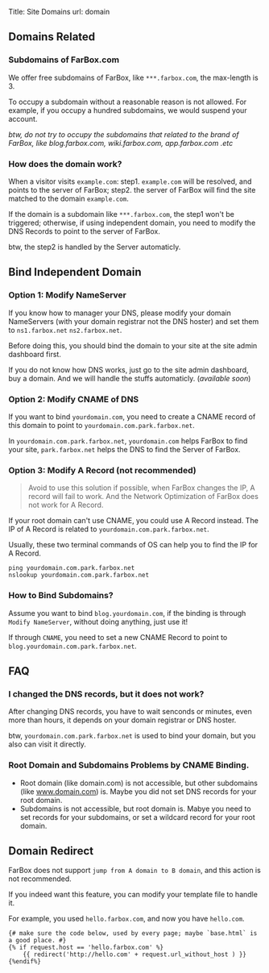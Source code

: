 Title: Site Domains
url: domain

## Domains Related

### Subdomains of FarBox.com

We offer free subdomains of FarBox, like `***.farbox.com`, the max-length is 3.

To occupy a subdomain without a reasonable reason is not allowed. For example, if you occupy a hundred subdomains, we would suspend your account.

*btw, do not try to occupy the subdomains that related to the brand of FarBox, like blog.farbox.com, wiki.farbox.com, app.farbox.com .etc*

### How does the domain work?

When a visitor visits `example.com`:
step1. `example.com` will be resolved, and points to the server of FarBox;
step2. the server of FarBox will find the site matched to the domain `example.com`.

If the domain is a subdomain like `***.farbox.com`, the step1 won't be triggered; otherwise, if using independent domain, you need to modify the DNS Records to point to the server of FarBox.

btw, the step2 is handled by the Server automaticly.

## Bind Independent Domain

### Option 1: Modify NameServer
If you know how to manager your DNS, please modify your domain NameServers (with your domain registrar not the DNS hoster) and set them to `ns1.farbox.net` `ns2.farbox.net`.

Before doing this, you should bind the domain to your site at the site admin dashboard first.

If you do not know how DNS works, just go to the site admin dashboard, buy a domain. And we will handle the stuffs automaticly. (*available soon*)


### Option 2: Modify CNAME of DNS

If you want to bind `yourdomain.com`, you need to create a CNAME record of this domain to point to `yourdomain.com.park.farbox.net`.

In `yourdomain.com.park.farbox.net`, `yourdomain.com` helps FarBox to find your site, `park.farbox.net` helps the DNS to find the Server of FarBox.

### Option 3: Modify A Record (not recommended)

> Avoid to use this solution if possible, when FarBox changes the IP, A record will fail to work.
> And the Network Optimization of FarBox does not work for A Record.

If your root domain can't use CNAME, you could use A Record instead. The IP of A Record is related to `yourdomain.com.park.farbox.net`.


Usually, these two terminal commands of OS can help you to find the IP for A Record.
```
ping yourdomain.com.park.farbox.net
nslookup yourdomain.com.park.farbox.net
```


### How to Bind Subdomains?

Assume you want to bind `blog.yourdomain.com`, if the binding is through `Modify NameServer`, without doing anything, just use it!

If through `CNAME`, you need to set a new CNAME Record to point to `blog.yourdomain.com.park.farbox.net`.


## FAQ

### I changed the DNS records, but it does not work?

After changing DNS records, you have to wait senconds or minutes, even more than hours, it depends on your domain registrar or DNS hoster.

btw, `yourdomain.com.park.farbox.net` is used to bind your domain, but you also can visit it directly.

### Root Domain and Subdomains Problems by CNAME Binding.

- Root domain (like domain.com) is not accessible, but other subdomains (like www.domain.com) is. Maybe you did not set DNS records for your root domain.
- Subdomains is not accessible, but root domain is. Mabye you need to set records for your subdomains, or set a wildcard record for your root domain.


## Domain Redirect

FarBox does not support `jump from A domain to B domain`, and this action is not recommended.

If you indeed want this feature, you can modify your template file to handle it.


For example, you used `hello.farbox.com`, and now you have `hello.com`.

```
{# make sure the code below, used by every page; maybe `base.html` is a good place. #}
{% if request.host == 'hello.farbox.com' %} 
	{{ redirect('http://hello.com' + request.url_without_host ) }}
{%endif%}
```


